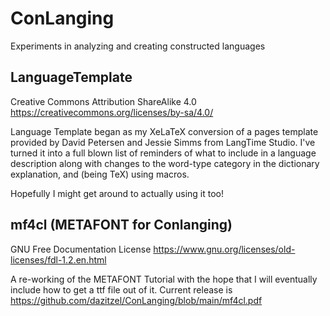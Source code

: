 # ConLanging
Experiments in analyzing and creating constructed languages

## LanguageTemplate

Creative Commons Attribution ShareAlike 4.0 
https://creativecommons.org/licenses/by-sa/4.0/

Language Template began as my XeLaTeX conversion of a pages template provided by David Petersen and Jessie Simms from LangTime Studio.
I've turned it into a full blown list of reminders of what to include in a language description along with changes to the word-type category in the dictionary explanation, and (being TeX) using macros.

Hopefully I might get around to actually using it too!

## mf4cl (METAFONT for Conlanging)

GNU Free Documentation License
https://www.gnu.org/licenses/old-licenses/fdl-1.2.en.html

A re-working of the METAFONT Tutorial with the hope that I will eventually include how to get a ttf file out of it.
Current release is https://github.com/dazitzel/ConLanging/blob/main/mf4cl.pdf

